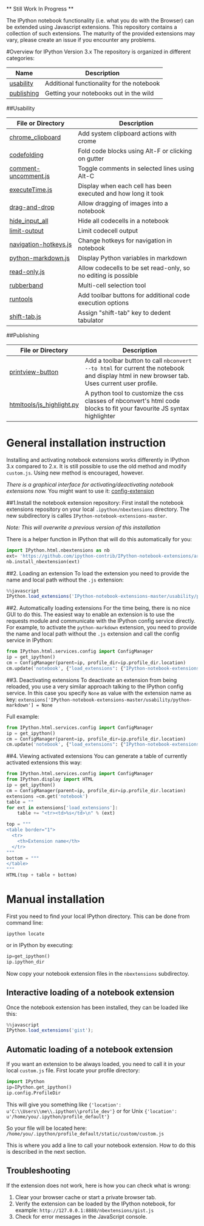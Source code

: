 ** Still Work In Progress **

The IPython notebook functionality (i.e. what you do with the Browser) can be extended using Javascript extensions. This repository contains a collection of such extensions. The maturity of the provided extensions may vary, please create an issue if you encounter any problems.

#Overview for IPython Version 3.x
The repository is organized in different categories: 

| Name | Description |
|------------|-------------|
| [usability](#usability)  | Additional functionality for the notebook            |
| [publishing](#publishing) | Getting your notebooks out in the wild               |

##Usability

| File or Directory      | Description                                            | 
| ---------------------- |---------------------------------------------------------------------------------|
| [chrome_clipboard](chrome_clipboard_v3) | Add system clipboard actions with crome      |
| [codefolding](Codefolding_v3)  | Fold code blocks using Alt-F or clicking on gutter            |
| [comment-uncomment.js](Comment-uncomment) | Toggle comments in selected lines using Alt-C   |
| [executeTime.js](execute_timings) | Display when each cell has been executed and how long it took          |
| [drag-and-drop](drag-and-drop) | Allow dragging of images into a notebook         |
| [hide_input_all](hide_input_all) | Hide all codecells in a notebook      |
| [limit-output](limit-output) | Limit codecell output |
| [navigation-hotkeys.js](navigation_hotkeys) | Change hotkeys for navigation in notebook  |
| [python-markdown.js](python-markdown_v3) | Display Python variables in markdown  |
| [read-only.js](Readonly) | Allow codecells to be set read-only, so no editing is possible   |
| [rubberband](Rubberband) | Multi-cell selection tool   |
| [runtools](Runtools) | Add toolbar buttons for additional code execution options   |
| [shift-tab.js](Shift-tab) | Assign "shift-tab" key to dedent tabulator                      |

##Publishing

| File or Directory      | Description                                            | 
| ---------------------- |---------------------------------------------------------------------------------|
| [printview-button](Printview-button)	   | Add a toolbar button to call `nbconvert --to html` for current the notebook and display html in new browser tab. Uses current user profile.                   |
| [htmltools/js_highlight.py](js_highlight.py) | A python tool to customize the css classes of nbconvert's html code blocks to fit your favourite JS syntax highlighter |

# General installation instruction
Installing and activating notebook extensions works differently in IPython 3.x compared to 2.x.
It is still possible to use the old method and modify `custom.js`. Using new method is encouraged, however.

*There is a graphical interface for activating/deactivating notebook extensions now.*
You might want to use it:
[config-extension](config-extension)

##1.Install the notebook extension repository:
First install the notebook extensions repository on your local `.ipython/nbextensions` directory. The new subdirectory is calles `IPython-notebook-extensions-master`.

*Note: This will overwrite a previous version of this installation*

There is a helper function in IPython that will do this automatically for you:
```Python
import IPython.html.nbextensions as nb
ext= 'https://github.com/ipython-contrib/IPython-notebook-extensions/archive/master.zip'
nb.install_nbextension(ext)
```
##2. Loading an extension
To load the extension you need to provide the name and local path without the `.js` extension:
```Javascript
%%javascript
IPython.load_extensions('IPython-notebook-extensions-master/usability/python-markdown');
```

##2. Automatically loading extensions
For the time being, there is no nice GUI to do this. The easiest way to enable an extension is to use
the requests module and communicate with the IPython config service directly. 
For example, to activate the `python-markdown` extension, you need to provide the name and local path without the `.js` extension and call the config service in IPython:
```Python
from IPython.html.services.config import ConfigManager
ip = get_ipython()
cm = ConfigManager(parent=ip, profile_dir=ip.profile_dir.location)
cm.update('notebook', {"load_extensions": {"IPython-notebook-extensions-master/usability/runtools/main": True}})
```

##3. Deactivating extensions
To deactivate an extension from being reloaded, you use a very similar approach talking to the IPython config service. In this case you specify `None` as value with the extension name as key:
`extensions['IPython-notebook-extensions-master/usability/python-markdown'] = None`

Full example:
```Python
from IPython.html.services.config import ConfigManager
ip = get_ipython()
cm = ConfigManager(parent=ip, profile_dir=ip.profile_dir.location)
cm.update('notebook', {"load_extensions": {"IPython-notebook-extensions-master/usability/runtools/main": True}})
```

##4. Viewing activated extensions
You can generate a table of currently activated extensions this way:
```Python
from IPython.html.services.config import ConfigManager
from IPython.display import HTML
ip = get_ipython()
cm = ConfigManager(parent=ip, profile_dir=ip.profile_dir.location)
extensions =cm.get('notebook')
table = ""
for ext in extensions['load_extensions']:
    table += "<tr><td>%s</td>\n" % (ext)

top = """
<table border="1">
  <tr>
    <th>Extension name</th>
  </tr>
"""
bottom = """
</table>
"""
HTML(top + table + bottom)

```

# Manual installation
First you need to find your local IPython directory. This can be done from command line:
```
ipython locate
```
or in IPython by executing:
```python
ip=get_ipython()
ip.ipython_dir
```
Now copy your notebook extension files in the `nbextensions` subdirectoy.

## Interactive loading of a notebook extension
Once the notebook extension has been installed, they can be loaded like this:
```javascript
%%javascript
IPython.load_extensions('gist');
```
## Automatic loading of a notebook extension
If you want an extension to be always loaded, you need to call it in your local `custom.js` file.
First locate your profile directory:
```python
import IPython
ip=IPython.get_ipython()
ip.config.ProfileDir 
```
This will give you something like
`{'location': u'C:\\Users\\me\\.ipython\\profile_dev'}`
or for Unix
`{'location': u'/home/you/.ipython/profile_default'}`

So your file will be located here:
`/home/you/.ipython/profile_default/static/custom/custom.js`

This is where you add a line to call your notebook extension.
How to do this is described in the next section.

## Troubleshooting
If the extension does not work, here is how you can check what is wrong:

1. Clear your browser cache or start a private browser tab.
2. Verify the extension can be loaded by the IPython notebook, for example:
    `http://127.0.0.1:8888/nbextensions/gist.js`
3. Check for error messages in the JavaScript console. 